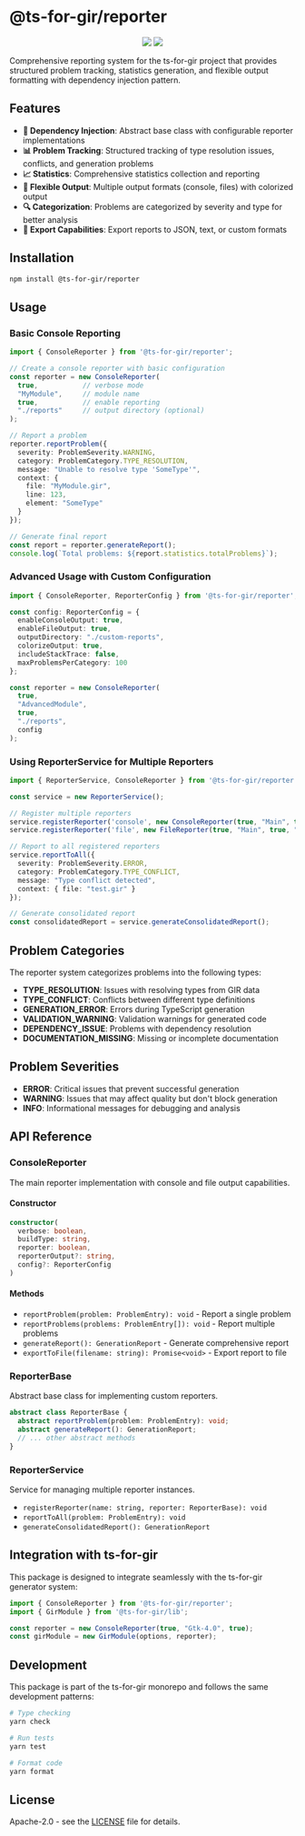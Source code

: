 # @ts-for-gir/reporter

<p align="center">
<img src="https://img.shields.io/npm/v/@ts-for-gir/reporter" />
<img src="https://img.shields.io/npm/dw/@ts-for-gir/reporter" />
</p>

Comprehensive reporting system for the ts-for-gir project that provides structured problem tracking, statistics generation, and flexible output formatting with dependency injection pattern.

## Features

- **🔧 Dependency Injection**: Abstract base class with configurable reporter implementations
- **📊 Problem Tracking**: Structured tracking of type resolution issues, conflicts, and generation problems
- **📈 Statistics**: Comprehensive statistics collection and reporting
- **🎨 Flexible Output**: Multiple output formats (console, files) with colorized output
- **🔍 Categorization**: Problems are categorized by severity and type for better analysis
- **💾 Export Capabilities**: Export reports to JSON, text, or custom formats

## Installation

```bash
npm install @ts-for-gir/reporter
```

## Usage

### Basic Console Reporting

```typescript
import { ConsoleReporter } from '@ts-for-gir/reporter';

// Create a console reporter with basic configuration
const reporter = new ConsoleReporter(
  true,           // verbose mode
  "MyModule",     // module name
  true,           // enable reporting
  "./reports"     // output directory (optional)
);

// Report a problem
reporter.reportProblem({
  severity: ProblemSeverity.WARNING,
  category: ProblemCategory.TYPE_RESOLUTION,
  message: "Unable to resolve type 'SomeType'",
  context: {
    file: "MyModule.gir",
    line: 123,
    element: "SomeType"
  }
});

// Generate final report
const report = reporter.generateReport();
console.log(`Total problems: ${report.statistics.totalProblems}`);
```

### Advanced Usage with Custom Configuration

```typescript
import { ConsoleReporter, ReporterConfig } from '@ts-for-gir/reporter';

const config: ReporterConfig = {
  enableConsoleOutput: true,
  enableFileOutput: true,
  outputDirectory: "./custom-reports",
  colorizeOutput: true,
  includeStackTrace: false,
  maxProblemsPerCategory: 100
};

const reporter = new ConsoleReporter(
  true,
  "AdvancedModule", 
  true,
  "./reports",
  config
);
```

### Using ReporterService for Multiple Reporters

```typescript
import { ReporterService, ConsoleReporter } from '@ts-for-gir/reporter';

const service = new ReporterService();

// Register multiple reporters
service.registerReporter('console', new ConsoleReporter(true, "Main", true));
service.registerReporter('file', new FileReporter(true, "Main", true, "./logs"));

// Report to all registered reporters
service.reportToAll({
  severity: ProblemSeverity.ERROR,
  category: ProblemCategory.TYPE_CONFLICT,
  message: "Type conflict detected",
  context: { file: "test.gir" }
});

// Generate consolidated report
const consolidatedReport = service.generateConsolidatedReport();
```

## Problem Categories

The reporter system categorizes problems into the following types:

- **TYPE_RESOLUTION**: Issues with resolving types from GIR data
- **TYPE_CONFLICT**: Conflicts between different type definitions
- **GENERATION_ERROR**: Errors during TypeScript generation
- **VALIDATION_WARNING**: Validation warnings for generated code
- **DEPENDENCY_ISSUE**: Problems with dependency resolution
- **DOCUMENTATION_MISSING**: Missing or incomplete documentation

## Problem Severities

- **ERROR**: Critical issues that prevent successful generation
- **WARNING**: Issues that may affect quality but don't block generation
- **INFO**: Informational messages for debugging and analysis

## API Reference

### ConsoleReporter

The main reporter implementation with console and file output capabilities.

#### Constructor

```typescript
constructor(
  verbose: boolean,
  buildType: string,
  reporter: boolean,
  reporterOutput?: string,
  config?: ReporterConfig
)
```

#### Methods

- `reportProblem(problem: ProblemEntry): void` - Report a single problem
- `reportProblems(problems: ProblemEntry[]): void` - Report multiple problems
- `generateReport(): GenerationReport` - Generate comprehensive report
- `exportToFile(filename: string): Promise<void>` - Export report to file

### ReporterBase

Abstract base class for implementing custom reporters.

```typescript
abstract class ReporterBase {
  abstract reportProblem(problem: ProblemEntry): void;
  abstract generateReport(): GenerationReport;
  // ... other abstract methods
}
```

### ReporterService

Service for managing multiple reporter instances.

- `registerReporter(name: string, reporter: ReporterBase): void`
- `reportToAll(problem: ProblemEntry): void`
- `generateConsolidatedReport(): GenerationReport`

## Integration with ts-for-gir

This package is designed to integrate seamlessly with the ts-for-gir generator system:

```typescript
import { ConsoleReporter } from '@ts-for-gir/reporter';
import { GirModule } from '@ts-for-gir/lib';

const reporter = new ConsoleReporter(true, "Gtk-4.0", true);
const girModule = new GirModule(options, reporter);
```

## Development

This package is part of the ts-for-gir monorepo and follows the same development patterns:

```bash
# Type checking
yarn check

# Run tests
yarn test

# Format code
yarn format
```

## License

Apache-2.0 - see the [LICENSE](../../LICENSE) file for details. 